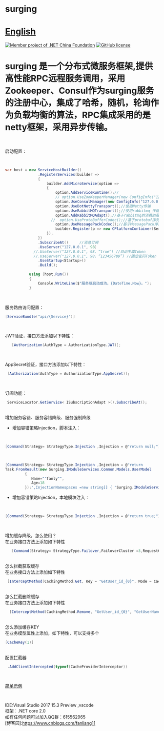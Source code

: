 # surging 　　　　　　　　　　　　　　　　　　　　[English](https://github.com/dotnetcore/surging/blob/master/README.EN.md)
[![Member project of .NET China Foundation](https://github.com/dotnetcore/Home/blob/master/icons/member-project-of-netchina.png)](https://github.com/dotnetcore)
[![GitHub license](https://img.shields.io/badge/license-MIT-blue.svg)](https://mit-license.org/)
# surging 是一个分布式微服务框架,提供高性能RPC远程服务调用，采用Zookeeper、Consul作为surging服务的注册中心，集成了哈希，随机，轮询作为负载均衡的算法，RPC集成采用的是netty框架，采用异步传输。

<br />

启动配置：

 <br/>
 
 ```c#
var host = new ServiceHostBuilder()
                .RegisterServices(builder =>
                {
                    builder.AddMicroService(option =>
                    {
                        option.AddServiceRuntime();//
                        // option.UseZooKeeperManager(new ConfigInfo("127.0.0.1:2181")); //使用Zookeeper管理
                        option.UseConsulManager(new ConfigInfo("127.0.0.1:8500"));//使用Consul管理
                        option.UseDotNettyTransport();//使用Netty传输
                        option.UseRabbitMQTransport();//使用rabbitmq 传输
                        option.AddRabbitMQAdapt();//基于rabbitmq的消费的服务适配
                      //  option.UseProtoBufferCodec();//基于protobuf序列化
                        option.UseMessagePackCodec();//基于MessagePack序列化
                        builder.Register(p => new CPlatformContainer(ServiceLocator.Current));//初始化注入容器
                    });
                })
                .SubscribeAt()     //消息订阅
                .UseServer("127.0.0.1", 98)
              //.UseServer("127.0.0.1", 98，“true”) //自动生成Token
              //.UseServer("127.0.0.1", 98，“123456789”) //固定密码Token
                .UseStartup<Startup>()
                .Build();
                
            using (host.Run())
            {
                Console.WriteLine($"服务端启动成功，{DateTime.Now}。");
            }
 ```    
<br/>

服务路由访问配置：
<br/>

```c#
[ServiceBundle("api/{Service}")]
 ```    
<br/>

JWT验证，接口方法添加以下特性：
<br/>

```c#
   [Authorization(AuthType = AuthorizationType.JWT)];
 ```    
<br/>

AppSecret验证，接口方法添加以下特性：
<br/>

```c#
 [Authorization(AuthType = AuthorizationType.AppSecret)];
 ```    
<br/>

订阅功能：
<br/>

```c#
 ServiceLocator.GetService< ISubscriptionAdapt >().SubscribeAt();
 ```    
 
 <br/>
增加服务容错、服务容错降级、服务强制降级


* 增加容错策略Injection，脚本注入：

<br/>

```c#
[Command(Strategy= StrategyType.Injection ,Injection = @"return null;")]
```    

 <br/>
 
```C#  
[Command(Strategy= StrategyType.Injection ,Injection = @"return 
Task.FromResult(new Surging.IModuleServices.Common.Models.UserModel
         {
            Name=""fanly"",
            Age=18
         });",InjectionNamespaces =new string[] { "Surging.IModuleServices.Common"})] 
```


* 增加容错策略Injection，本地模块注入：   

<br/>

```C#  
[Command(Strategy= StrategyType.Injection ,Injection = @"return true;")] 
```

<br/>

增加缓存降级，怎么使用？
<br/>
在业务接口方法上添加如下特性
<br/>

```C#  
   [Command(Strategy= StrategyType.Failover,FailoverCluster =3,RequestCacheEnabled =true)]  //RequestCacheEnabled =true 就是启用缓存
```

<br/>
怎么拦截获取缓存
 <br/>
在业务接口方法上添加如下特性
 <br/>
 
```C#  
 [InterceptMethod(CachingMethod.Get, Key = "GetUser_id_{0}", Mode = CacheTargetType.Redis, Time = 480)]
```
    
<br/>
怎么拦截删除缓存
 <br/>
在业务接口方法上添加如下特性
 <br/>
 
```C#  
  [InterceptMethod(CachingMethod.Remove, "GetUser_id_{0}", "GetUserName_name_{0}", Mode = CacheTargetType.Redis)]
```
      
<br/>
怎么添加缓存KEY
   <br/>
在业务模型属性上添加，如下特性，可以支持多个
   <br/>
   
```C# 
[CacheKey(1)]
```
        
<br/>
配置拦截器
<br/>
   
```C# 
 .AddClientIntercepted(typeof(CacheProviderInterceptor))
```

<br/>

[简单示例](https://github.com/dotnetcore/surging/blob/master/docs/docs.en/INDEX.md)


<br/>


IDE:Visual Studio 2017 15.3 Preview ,vscode
<br/>
框架：.NET core 2.0
<br/>
如有任何问题可以加入QQ群：615562965
<br/>
[博客园]:https://www.cnblogs.com/fanliang11
